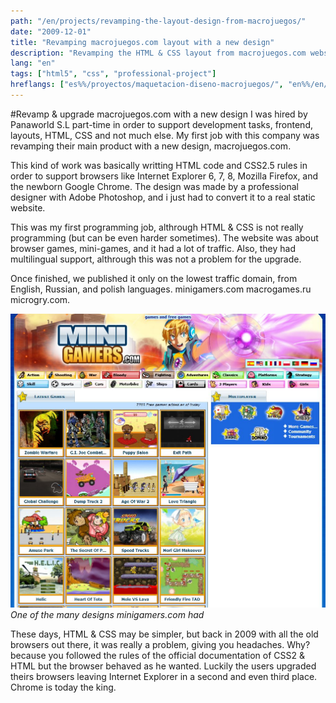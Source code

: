 ```yaml
---
path: "/en/projects/revamping-the-layout-design-from-macrojuegos/"
date: "2009-12-01"
title: "Revamping macrojuegos.com layout with a new design"
description: "Revamping the HTML & CSS layout from macrojuegos.com website. An Adobe Photoshop design made by a professional."
lang: "en"
tags: ["html5", "css", "professional-project"]
hreflangs: ["es%%/proyectos/maquetacion-diseno-macrojuegos/", "en%%/en/projects/revamping-the-layout-design-from-macrojuegos/"]
---
```

#Revamp & upgrade macrojuegos.com with a new design
I was hired by Panaworld S.L part-time in order to support development tasks, frontend, layouts, HTML, CSS and not much else. My first job with this company was revamping their main product with a new design, macrojuegos.com.

This kind of work was basically writting HTML code and CSS2.5 rules in order to support browsers like Internet Explorer 6, 7, 8, Mozilla Firefox, and the newborn Google Chrome. The design was made by a professional designer with Adobe Photoshop, and i just had to convert it to a real static website.

This was my first programming job, althrough HTML & CSS is not really programming (but can be even harder sometimes). The website was about browser games, mini-games, and it had a lot of traffic. Also, they had multilingual support, althrough this was not a problem for the upgrade.

Once finished, we published it only on the lowest traffic domain, from English, Russian, and polish languages. minigamers.com macrogames.ru microgry.com.

![Revamped design](minigamers-revamp.jpg)
*One of the many designs minigamers.com had*

These days, HTML & CSS may be simpler, but back in 2009 with all the old browsers out there, it was really a problem, giving you headaches. Why? because you followed the rules of the official documentation of CSS2 & HTML but the browser behaved as he wanted. Luckily the users upgraded theirs browsers leaving Internet Explorer in a second and even third place. Chrome is today the king.